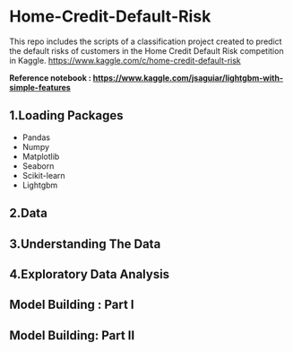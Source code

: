 # Home-Credit-Default-Risk

This repo includes the scripts of a classification project created to predict the default risks of customers in the Home Credit Default Risk competition in Kaggle.
https://www.kaggle.com/c/home-credit-default-risk

**Reference notebook : https://www.kaggle.com/jsaguiar/lightgbm-with-simple-features**

## 1.Loading Packages
* Pandas
* Numpy
* Matplotlib
* Seaborn
* Scikit-learn
* Lightgbm

## 2.Data
## 3.Understanding The Data
## 4.Exploratory Data Analysis
## Model Building : Part I
## Model Building: Part II

